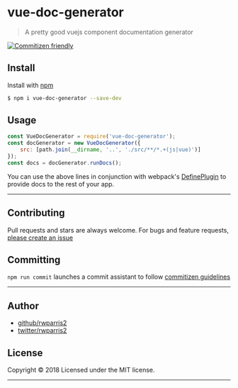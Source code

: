 # vue-doc-generator

> A pretty good vuejs component documentation generator

[![Commitizen friendly](https://img.shields.io/badge/commitizen-friendly-brightgreen.svg)](http://commitizen.github.io/cz-cli/)

## Install

Install with [npm](https://www.npmjs.com/)

```sh
$ npm i vue-doc-generator --save-dev
```

## Usage

```js
const VueDocGenerator = require('vue-doc-generator');
const docGenerator = new VueDocGenerator({ 
	src: [path.join(__dirname, '..', './src/**/*.+(js|vue)')] 
});
const docs = docGenerator.runDocs();
```

You can use the above lines in conjunction with webpack's 
[DefinePlugin](https://webpack.js.org/plugins/define-plugin/) to provide docs 
to the rest of your app.

***

## Contributing

Pull requests and stars are always welcome. For bugs and feature requests, [please create an issue](https://github.com/rwparris2/vue-doc-generator/issues)

## Committing

`npm run commit` launches a commit assistant to follow [commitizen guidelines](https://github.com/commitizen/cz-cli)

***

## Author

* [github/rwparris2](https://github.com/rwparris2)
* [twitter/rwparris2](http://twitter.com/rwparris2)

## License

Copyright © 2018
Licensed under the MIT license.

***